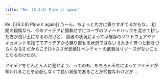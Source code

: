 ```yaml
---
title: "Re: (6.3.6) Plow it again"
---
```


Re: [[(6.3.6) Plow it again]]
うーん、ちょっと片方に寄りすぎてるかもな。
初期の段階なら、今のアイデアに固執せずにユーザのフィードバックを混ぜて耕した方が良い土になるのだけど、
読者の状況によっては既存のソフトウェアやドキュメントを捨ててアイデアから練り直せる状況ではない
[[大きく育つと動きづらくなる]]
だからこそ[[小ささが武器]]
ベンチャーの武器はリソースがないこと
となるわけだが。

アイデアをどんどん人に見せよう、ってのも、もちろんそれによってアイデアが奪われることを心配しなくて良い状態であることが前提なわけだが…

